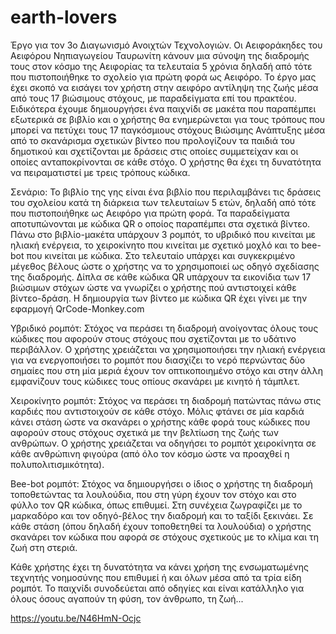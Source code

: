 # earth-lovers
Έργο για τον 3ο Διαγωνισμό Ανοιχτών Τεχνολογιών. Οι Αειφοράκηδες του Αειφόρου Νηπιαγωγείου Ταυρωνίτη κάνουν μια σύνοψη της διαδρομής τους στον κόσμο της Αειφορίας τα τελευταία 5 χρόνια δηλαδή από τότε που πιστοποιήθηκε το σχολείο για πρώτη φορά ως Αειφόρο.
Το έργο μας έχει σκοπό να εισάγει τον χρήστη στην αειφόρο αντίληψη της ζωής μέσα από τους 17 βιώσιμους στόχους, με παραδείγματα επί του πρακτέου.
Ειδικότερα έχουμε δημιουργήσει ένα παιχνίδι σε μακέτα που παραπέμπει εξωτερικά σε βιβλίο και ο χρήστης θα ενημερώνεται για τους τρόπους που μπορεί να πετύχει τους 17 παγκόσμιους στόχους Βιώσιμης Ανάπτυξης μέσα από το σκανάρισμα σχετικών βίντεο που  προλογίζουν τα παιδιά του δημοτικού και σχετίζονται με δράσεις στις οποίες συμμετείχαν και οι οποίες ανταποκρίνονται σε κάθε στόχο. Ο χρήστης θα έχει τη δυνατότητα να πειραματιστεί με τρεις τρόπους κώδικα.

Σενάριο: Το βιβλίο της γης είναι ένα βιβλίο που περιλαμβάνει τις δράσεις του σχολείου κατά τη διάρκεια των τελευταίων 5 ετών, δηλαδή από τότε που πιστοποιήθηκε ως Αειφόρο για πρώτη φορά. Τα παραδείγματα  αποτυπώνονται με κώδικα QR ο οποίος  παραπέμπει στα σχετικά βίντεο.  Πάνω στο βιβλίο-μακέτα  υπάρχουν 3 ρομπότ, το υβριδικό που κινείται με ηλιακή ενέργεια, το χειροκίνητο που κινείται με σχετικό μοχλό και το bee-bot που κινείται με κώδικα. Στο τελευταίο υπάρχει και συγκεκριμένο μέγεθος βέλους ώστε ο χρήστης να το χρησιμοποιεί ως οδηγό σχεδίασης της διαδρομής. Δίπλα σε κάθε κώδικα QR υπάρχουν τα εικονίδια των 17 βιώσιμων στόχων ώστε να γνωρίζει ο χρήστης πού αντιστοιχεί κάθε βίντεο-δράση. Η δημιουργία των βίντεο με κώδικα QR έχει γίνει με την εφαρμογή QrCode-Monkey.com

Υβριδικό ρομπότ: Στόχος να περάσει τη διαδρομή ανοίγοντας όλους τους κώδικες που αφορούν στους στόχους που σχετίζονται με το υδάτινο περιβάλλον. Ο χρήστης χρειάζεται να χρησιμοποιήσει την ηλιακή ενέργεια για να ενεργοποιήσει το ρομπότ που διασχίζει το νερό περνώντας δύο σημαίες που στη μία μεριά έχουν τον οπτικοποιημένο στόχο και στην άλλη εμφανίζουν τους κώδικες τους οπίους σκανάρει με κινητό ή τάμπλετ.

Χειροκίνητο ρομπότ: Στόχος να περάσει τη διαδρομή πατώντας πάνω στις καρδιές που αντιστοιχούν σε κάθε στόχο. Μόλις φτάνει σε μία καρδιά κάνει στάση ώστε να σκανάρει ο χρήστης κάθε φορά τους κώδικες που αφορούν στους στόχους σχετικά με την βελτίωση της ζωής των ανθρώπων. Ο χρήστης χρειάζεται να οδηγήσει το ρομπότ χειροκίνητα σε κάθε ανθρώπινη φιγούρα (από όλο τον κόσμο ώστε να προαχθεί η πολυπολιτισμικότητα). 

Bee-bot ρομπότ: Στόχος να δημιουργήσει ο ίδιος ο χρήστης τη διαδρομή τοποθετώντας τα λουλούδια, που στη γύρη έχουν τον στόχο και στο φύλλο τον QR κώδικα, όπως επιθυμεί. Στη συνέχεια ζωγραφίζει με το μαρκαδόρο και τον οδηγό-βέλος την διαδρομή και το ταξίδι ξεκινάει. Σε κάθε στάση (όπου δηλαδή έχουν τοποθετηθεί τα λουλούδια) ο χρήστης σκανάρει τον κώδικα που αφορά σε στόχους σχετικούς με το κλίμα και τη ζωή στη στεριά. 

Κάθε χρήστης  έχει τη δυνατότητα να κάνει χρήση της ενσωματωμένης τεχνητής νοημοσύνης που επιθυμεί ή και όλων μέσα από τα τρία είδη ρομπότ.
Το παιχνίδι συνοδεύεται από οδηγίες και είναι κατάλληλο για όλους όσους αγαπούν τη φύση, τον άνθρωπο, τη ζωή...

https://youtu.be/N46HmN-Ocjc
